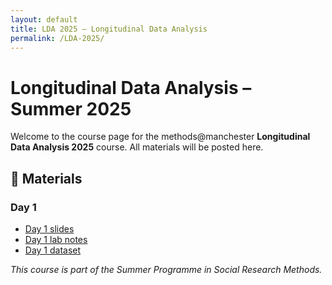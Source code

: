 ```yaml
---
layout: default
title: LDA 2025 – Longitudinal Data Analysis
permalink: /LDA-2025/
---
```

  
# Longitudinal Data Analysis – Summer 2025
  
  Welcome to the course page for the methods@manchester **Longitudinal Data Analysis 2025** course. All materials will be posted here.

## 📂 Materials

### Day 1

- [Day 1 slides](slides/day1.pdf)
- [Day 1 lab notes](labs/day1.html)
- [Day 1 dataset](data/transphobia.csv)

_This course is part of the Summer Programme in Social Research Methods._
